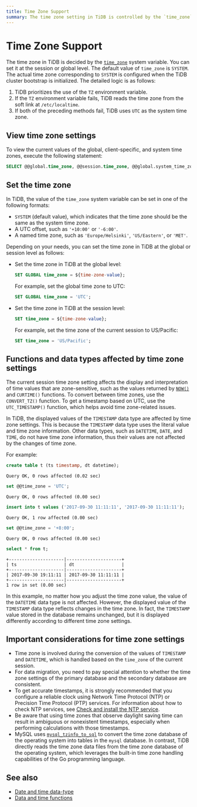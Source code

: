 ```yaml
---
title: Time Zone Support
summary: The time zone setting in TiDB is controlled by the `time_zone` system variable, which can be set at the session or global level. The displayed values of the `TIMESTAMP` data type are affected by the time zone setting, while the `DATETIME`, `DATE`, and `TIME` data types are not affected. For data migration, you need to pay special attention to whether the time zone settings of the primary database and the secondary database are consistent.
---
```


# Time Zone Support

The time zone in TiDB is decided by the [`time_zone`](/system-variables.md#time_zone) system variable. You can set it at the session or global level. The default value of `time_zone` is `SYSTEM`. The actual time zone corresponding to `SYSTEM` is configured when the TiDB cluster bootstrap is initialized. The detailed logic is as follows:

1. TiDB prioritizes the use of the `TZ` environment variable.
2. If the `TZ` environment variable fails, TiDB reads the time zone from the soft link at `/etc/localtime`.
3. If both of the preceding methods fail, TiDB uses `UTC` as the system time zone.

## View time zone settings

To view the current values of the global, client-specific, and system time zones, execute the following statement:

```sql
SELECT @@global.time_zone, @@session.time_zone, @@global.system_time_zone;
```

## Set the time zone

In TiDB, the value of the `time_zone` system variable can be set in one of the following formats:

- `SYSTEM` (default value), which indicates that the time zone should be the same as the system time zone.
- A UTC offset, such as `'+10:00'` or `'-6:00'`.
- A named time zone, such as `'Europe/Helsinki'`, `'US/Eastern'`, or `'MET'`.

Depending on your needs, you can set the time zone in TiDB at the global or session level as follows:

- Set the time zone in TiDB at the global level:

    ```sql
    SET GLOBAL time_zone = ${time-zone-value};
    ```

    For example, set the global time zone to UTC:

    ```sql
    SET GLOBAL time_zone = 'UTC';
    ```

- Set the time zone in TiDB at the session level:

    ```sql
    SET time_zone = ${time-zone-value};
    ```

    For example, set the time zone of the current session to US/Pacific:

    ```sql
    SET time_zone = 'US/Pacific';
    ```

## Functions and data types affected by time zone settings

The current session time zone setting affects the display and interpretation of time values that are zone-sensitive, such as the values returned by [`NOW()`](/functions-and-operators/date-and-time-functions.md) and `CURTIME()` functions. To convert between time zones, use the `CONVERT_TZ()` function. To get a timestamp based on UTC, use the `UTC_TIMESTAMP()` function, which helps avoid time zone-related issues.

In TiDB, the displayed values of the `TIMESTAMP` data type are affected by time zone settings. This is because the `TIMESTAMP` data type uses the literal value and time zone information. Other data types, such as `DATETIME`, `DATE`, and `TIME`, do not have time zone information, thus their values are not affected by the changes of time zone.

For example:

```sql
create table t (ts timestamp, dt datetime);
```

```
Query OK, 0 rows affected (0.02 sec)
```

```sql
set @@time_zone = 'UTC';
```

```
Query OK, 0 rows affected (0.00 sec)
```

```sql
insert into t values ('2017-09-30 11:11:11', '2017-09-30 11:11:11');
```

```
Query OK, 1 row affected (0.00 sec)
```

```sql
set @@time_zone = '+8:00';
```

```
Query OK, 0 rows affected (0.00 sec)
```

```sql
select * from t;
```

```
+---------------------|---------------------+
| ts                  | dt                  |
+---------------------|---------------------+
| 2017-09-30 19:11:11 | 2017-09-30 11:11:11 |
+---------------------|---------------------+
1 row in set (0.00 sec)
```

In this example, no matter how you adjust the time zone value, the value of the `DATETIME` data type is not affected. However, the displayed value of the `TIMESTAMP` data type reflects changes in the time zone. In fact, the `TIMESTAMP` value stored in the database remains unchanged, but it is displayed differently according to different time zone settings.

## Important considerations for time zone settings

- Time zone is involved during the conversion of the values of `TIMESTAMP` and `DATETIME`, which is handled based on the `time_zone` of the current session.
- For data migration, you need to pay special attention to whether the time zone settings of the primary database and the secondary database are consistent.
- To get accurate timestamps, it is strongly recommended that you configure a reliable clock using Network Time Protocol (NTP) or Precision Time Protocol (PTP) services. For information about how to check NTP services, see [Check and install the NTP service](/check-before-deployment.md#check-and-install-the-ntp-service).
- Be aware that using time zones that observe daylight saving time can result in ambiguous or nonexistent timestamps, especially when performing calculations with those timestamps.
- MySQL uses [`mysql_tzinfo_to_sql`](https://dev.mysql.com/doc/refman/8.4/en/mysql-tzinfo-to-sql.html) to convert the time zone database of the operating system into tables in the `mysql` database. In contrast, TiDB directly reads the time zone data files from the time zone database of the operating system, which leverages the built-in time zone handling capabilities of the Go programming language.

## See also

- [Date and time data-type](/data-type-date-and-time.md)
- [Data and time functions](/functions-and-operators/date-and-time-functions.md)
